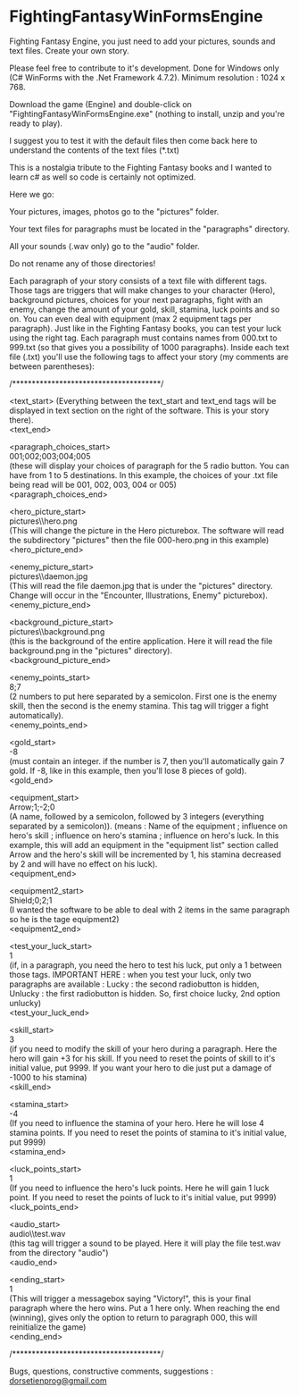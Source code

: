 # FightingFantasyWinFormsEngine
Fighting Fantasy Engine, you just need to add your pictures, sounds and text files.  Create your own story.

Please feel free to contribute to it's development.  Done for Windows only (C# WinForms with the .Net Framework 4.7.2).  Minimum resolution : 1024 x 768.

Download the game (Engine) and double-click on "FightingFantasyWinFormsEngine.exe" (nothing to install, unzip and you're ready to play).  

I suggest you to test it with the default files then come back here to understand the contents of the text files (*.txt)

This is a nostalgia tribute to the Fighting Fantasy books and I wanted to learn c# as well so code is certainly not optimized.  

Here we go:

Your pictures, images, photos go to the "pictures" folder.  

Your text files for paragraphs must be located in the "paragraphs" directory.  

All your sounds (.wav only) go to the "audio" folder.  

Do not rename any of those directories!

Each paragraph of your story consists of a text file with different tags.  Those tags are triggers that will make changes to your character (Hero), background pictures, choices for your next paragraphs, fight with an enemy, change the amount of your gold, skill, stamina, luck points and so on.  You can even deal with equipment (max 2 equipment tags per paragraph).  Just like in the Fighting Fantasy books, you can test your luck using the right tag.  Each paragraph must contains names from 000.txt to 999.txt (so that gives you a possibility of 1000 paragraphs).  Inside each text file (.txt) you'll use the following tags to affect your story (my comments are between parentheses):

/**************************************/

<text_start>
(Everything between the text_start and text_end tags will be displayed in text section on the right of the software. This is your story there).<br>
<text_end><br>

<paragraph_choices_start><br>
001;002;003;004;005<br>
(these will display your choices of paragraph for the 5 radio button.  You can have from 1 to 5 destinations.  In this example, the choices of your .txt file being read will be 001, 002, 003, 004 or 005)<br>
<paragraph_choices_end><br>

<hero_picture_start><br>
pictures\\\hero.png<br>
(This will change the picture in the Hero picturebox. The software will read the subdirectory "pictures" then the file 000-hero.png in this example)<br>
<hero_picture_end><br>

<enemy_picture_start><br>
pictures\\\daemon.jpg<br>
(This will read the file daemon.jpg that is under the "pictures" directory.  Change will occur in the "Encounter, Illustrations, Enemy" picturebox).<br>
<enemy_picture_end><br>

<background_picture_start><br>
pictures\\\background.png<br>
(this is the background of the entire application.  Here it will read the file background.png in the "pictures" directory).<br>
<background_picture_end><br>

<enemy_points_start><br>
8;7<br>
(2 numbers to put here separated by a semicolon.  First one is the enemy skill, then the second is the enemy stamina.  This tag will trigger a fight automatically).<br>
<enemy_points_end><br>

<gold_start><br>
-8<br>
(must contain an integer.  if the number is 7, then you'll automatically gain 7 gold.  If -8, like in this example, then you'll lose 8 pieces of gold).<br>
<gold_end><br>

<equipment_start><br>
Arrow;1;-2;0 <br>
(A name, followed by a semicolon, followed by 3 integers (everything separated by a semicolon)).  (means : Name of the equipment ; influence on hero's skill ; influence on hero's stamina ; influence on hero's luck. In this example, this will add an equipment in the "equipment list" section called Arrow and the hero's skill will be incremented by 1, his stamina decreased by 2 and will have no effect on his luck).<br>
<equipment_end><br>

<equipment2_start><br>
Shield;0;2;1<br>
(I wanted the software to be able to deal with 2 items in the same paragraph so he is the tage equipment2)<br>
<equipment2_end><br>

<test_your_luck_start><br>
1<br>
(if, in a paragraph, you need the hero to test his luck, put only a 1 between those tags. IMPORTANT HERE : when you test your luck, only two paragraphs are available : Lucky : the second radiobutton is hidden, Unlucky : the first radiobutton is hidden. So, first choice lucky, 2nd option unlucky)<br>
<test_your_luck_end><br>

<skill_start><br>
3<br>
(if you need to modify the skill of your hero during a paragraph.  Here the hero will gain +3 for his skill. If you need to reset the points of skill to it's initial value, put 9999.  If you want your hero to die just put a damage of -1000 to his stamina)<br>
<skill_end><br>

<stamina_start><br>
-4<br>
(If you need to influence the stamina of your hero.  Here he will lose 4 stamina points. If you need to reset the points of stamina to it's initial value, put 9999)<br>
<stamina_end><br>

<luck_points_start><br>
1<br>
(If you need to influence the hero's luck points.  Here he will gain 1 luck point.  If you need to reset the points of luck to it's initial value, put 9999)<br>
<luck_points_end><br>

<audio_start><br>
audio\\\test.wav<br>
(this tag will trigger a sound to be played.  Here it will play the file test.wav from the directory "audio")<br>
<audio_end><br>

<ending_start><br>
1<br>
(This will trigger a messagebox saying "Victory!", this is your final paragraph where the hero wins.  Put a 1 here only.  When reaching the end (winning), gives only the option to return to paragraph 000, this will reinitialize the game)<br>
<ending_end><br>

/**************************************/

Bugs, questions, constructive comments, suggestions : dorsetienprog@gmail.com
